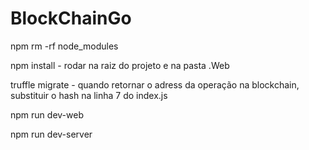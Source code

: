 # BlockChainGo

npm rm -rf node_modules 

npm install - rodar na raiz do projeto e na pasta .Web

truffle migrate - quando retornar o adress da operação na blockchain, substituir o hash na linha 7 do index.js

npm run dev-web

npm run dev-server
